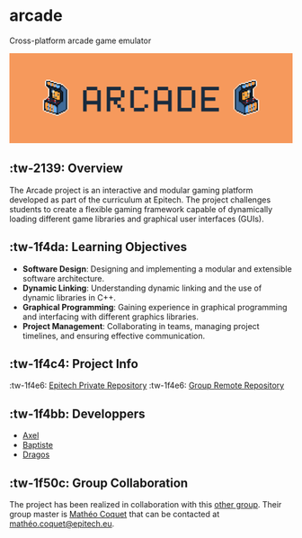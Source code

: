 # arcade
Cross-platform arcade game emulator

![Project Logo](assets/readme_image.png)
## :tw-2139: Overview
The Arcade project is an interactive and modular gaming platform developed as part of the curriculum at Epitech. The project challenges students to create a flexible gaming framework capable of dynamically loading different game libraries and graphical user interfaces (GUIs).

## :tw-1f4da: Learning Objectives
- **Software Design**: Designing and implementing a modular and extensible software architecture.
- **Dynamic Linking**: Understanding dynamic linking and the use of dynamic libraries in C++.
- **Graphical Programming**: Gaining experience in graphical programming and interfacing with different graphics libraries.
- **Project Management**: Collaborating in teams, managing project timelines, and ensuring effective communication.

## :tw-1f4c4: Project Info
:tw-1f4e6: [Epitech Private Repository](https://github.com/EpitechPromo2027/B-OOP-400-NAN-4-1-arcade-baptiste.moreau "Epitech Private Repository")
:tw-1f4e6: [Group Remote Repository](https://github.com/sdragos1/arcade "Group Remote Repository")

## :tw-1f4bb: Developpers
- [Axel](https://github.com/AxelF44 "Axel")
- [Baptiste](https://github.com/BxptisteM "Baptiste")
- [Dragos](https://github.com/sdragos1 "Dragos")

## :tw-1f50c: Group Collaboration
The project has been realized in collaboration with this [other group](https://github.com/G-Epitech/FMY-Arcade "other group"). Their group master is [Mathéo Coquet](https://github.com/TekMath "Mathéo Coquet") that can be contacted at mathéo.coquet@epitech.eu.